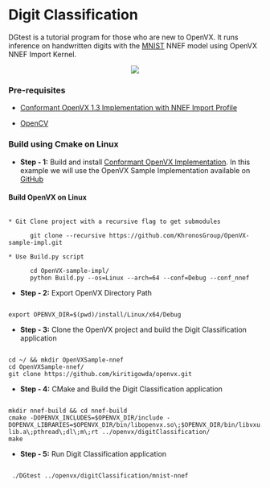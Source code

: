 # Digit Classification

DGtest is a tutorial program for those who are new to OpenVX. It runs inference on handwritten digits with the [MNIST](http://yann.lecun.com/exdb/mnist/) NNEF model using OpenVX NNEF Import Kernel.

<p align="center">
 <img src="https://github.com/GPUOpen-ProfessionalCompute-Libraries/MIVisionX/raw/master/docs/images/DGtest.gif">
</p>

### Pre-requisites

* [Conformant OpenVX 1.3 Implementation with NNEF Import Profile](https://github.com/KhronosGroup/Khronosdotorg/blob/master/api/openvx/resources.md)

* [OpenCV](https://github.com/opencv/opencv/releases/tag/3.4.0)

### Build using Cmake on Linux

* **Step - 1:** Build and install [Conformant OpenVX Implementation](https://github.com/KhronosGroup/OpenVX-sample-impl). In this example we will use the OpenVX Sample Implementation available on [GitHub](https://github.com/KhronosGroup/OpenVX-sample-impl)

#### Build OpenVX on Linux

``` 

* Git Clone project with a recursive flag to get submodules

      git clone --recursive https://github.com/KhronosGroup/OpenVX-sample-impl.git

* Use Build.py script

      cd OpenVX-sample-impl/
      python Build.py --os=Linux --arch=64 --conf=Debug --conf_nnef
```

* **Step - 2:** Export OpenVX Directory Path

``` 

export OPENVX_DIR=$(pwd)/install/Linux/x64/Debug
```

* **Step - 3:** Clone the OpenVX project and build the Digit Classification application

``` 

cd ~/ && mkdir OpenVXSample-nnef
cd OpenVXSample-nnef/
git clone https://github.com/kiritigowda/openvx.git
```

* **Step - 4:** CMake and Build the Digit Classification application

``` 

mkdir nnef-build && cd nnef-build
cmake -DOPENVX_INCLUDES=$OPENVX_DIR/include -DOPENVX_LIBRARIES=$OPENVX_DIR/bin/libopenvx.so\;$OPENVX_DIR/bin/libvxu.so\;$OPENVX_DIR/bin/libnnef-lib.a\;pthread\;dl\;m\;rt ../openvx/digitClassification/
make
```

* **Step - 5:** Run Digit Classification application

``` 

 ./DGtest ../openvx/digitClassification/mnist-nnef
 ```

